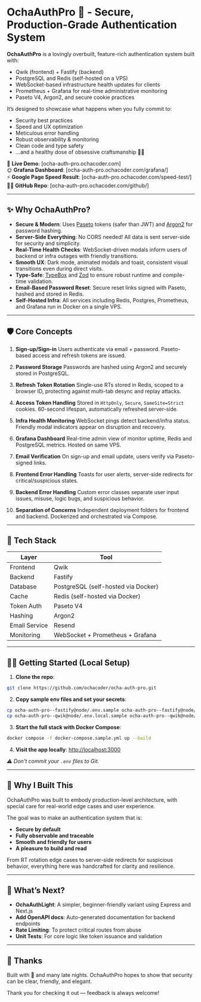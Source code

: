 # OchaAuthPro 🍵 - Secure, Production-Grade Authentication System

**OchaAuthPro** is a lovingly overbuilt, feature-rich authentication system built with:

- Qwik (frontend) + Fastify (backend)
- PostgreSQL and Redis (self-hosted on a VPS)
- WebSocket-based infrastructure health updates for clients
- Prometheus + Grafana for real-time administrative monitoring
- Paseto V4, Argon2, and secure cookie practices

It’s designed to showcase what happens when you fully commit to:

- Security best practices
- Speed and UX optimization
- Meticulous error handling
- Robust observability & monitoring
- Clean code and type safety
- …and a healthy dose of obsessive craftsmanship 🤪🔥

🚀 **Live Demo**: [ocha-auth-pro.ochacoder.com]  
🌞 **Grafana Dashboard**: [ocha-auth-pro.ochacoder.com/grafana/]  
⚡️ **Google Page Speed Result**: [ocha-auth-pro.ochacoder.com/speed-test/]  
🫶🏻 **GitHub Repo**: [ocha-auth-pro.ochacoder.com/github/]

---

## ✨ Why OchaAuthPro?

- **Secure & Modern**: Uses [Paseto](https://paseto.io/) tokens (safer than JWT) and [Argon2](https://www.argon2.com/) for password hashing.
- **Server-Side Everything**: No CORS needed! All data is sent server-side for security and simplicity.
- **Real-Time Health Checks**: WebSocket-driven modals inform users of backend or infra outages with friendly transitions.
- **Smooth UX**: Dark mode, animated modals and toast, consistent visual transitions even during direct visits.
- **Type-Safe**: [TypeBox](https://github.com/sinclairzx81/typebox) and [Zod](https://zod.dev/) to ensure robust runtime and compile-time validation.
- **Email-Based Password Reset**: Secure reset links signed with Paseto, hashed and stored in Redis.
- **Self-Hosted Infra**: All services including Redis, Postgres, Prometheus, and Grafana run in Docker on a single VPS.

---

## 🛡️ Core Concepts

1. **Sign-up/Sign-in**
   Users authenticate via email + password. Paseto-based access and refresh tokens are issued.

2. **Password Storage**
   Passwords are hashed using Argon2 and securely stored in PostgreSQL.

3. **Refresh Token Rotation**
   Single-use RTs stored in Redis, scoped to a browser ID, protecting against multi-tab desync and replay attacks.

4. **Access Token Handling**
   Stored in `HttpOnly`, `Secure`, `SameSite=Strict` cookies. 60-second lifespan, automatically refreshed server-side.

5. **Infra Health Monitoring**
   WebSocket pings detect backend/infra status. Friendly modal indicators appear on disruption and recovery.

6. **Grafana Dashboard**
   Real-time admin view of monitor uptime, Redis and PostgreSQL metrics. Hosted on same VPS.

7. **Email Verification**
   On sign-up and email update, users verify via Paseto-signed links.

8. **Frontend Error Handling**
   Toasts for user alerts, server-side redirects for critical/suspicious states.

9. **Backend Error Handling**
   Custom error classes separate user input issues, misuse, logic bugs, and suspicious behavior.

10. **Separation of Concerns**
    Independent deployment folders for frontend and backend. Dockerized and orchestrated via Compose.

---

## 🧠 Tech Stack

| Layer         | Tool                                |
| ------------- | ----------------------------------- |
| Frontend      | Qwik                                |
| Backend       | Fastify                             |
| Database      | PostgreSQL (self-hosted via Docker) |
| Cache         | Redis (self-hosted via Docker)      |
| Token Auth    | Paseto V4                           |
| Hashing       | Argon2                              |
| Email Service | Resend                              |
| Monitoring    | WebSocket + Prometheus + Grafana    |

---

## 🏃‍♂️ Getting Started (Local Setup)

1. **Clone the repo**:

```bash
git clone https://github.com/ochacoder/ocha-auth-pro.git
```

2. **Copy sample env files and set your secrets**:

```bash
cp ocha-auth-pro--fastify@node/.env.sample ocha-auth-pro--fastify@node/.env
cp ocha-auth-pro--qwik@node/.env.local.sample ocha-auth-pro--qwik@node/.env.local
```

3. **Start the full stack with Docker Compose**:

```bash
docker compose -f docker-compose.sample.yml up --build
```

4. **Visit the app locally**:
   [http://localhost:3000](http://localhost:3000)

_⚠️ Don’t commit your `.env` files to Git._

---

## 🚀 Why I Built This

OchaAuthPro was built to embody production-level architecture, with special care for real-world edge cases and user experience.

The goal was to make an authentication system that is:

- **Secure by default**
- **Fully observable and traceable**
- **Smooth and friendly for users**
- **A pleasure to build and read**

From RT rotation edge cases to server-side redirects for suspicious behavior, everything here was handcrafted for clarity and resilience.

---

## 🌱 What’s Next?

- **OchaAuthLight**: A simpler, beginner-friendly variant using Express and Next.js
- **Add OpenAPI docs**: Auto-generated documentation for backend endpoints
- **Rate Limiting**: To protect critical routes from abuse
- **Unit Tests**: For core logic like token issuance and validation

---

## 🫶 Thanks

Built with 🍵 and many late nights.
OchaAuthPro hopes to show that security can be clear, friendly, and elegant.

Thank you for checking it out — feedback is always welcome!
